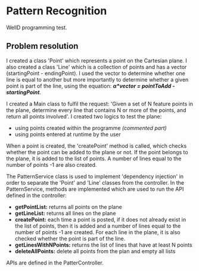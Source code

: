 # <strong>Pattern Recognition</strong>
WellD programming test.

## Problem resolution
I created a class 'Point' which represents a point on the Cartesian plane. I also created a class 'Line' which is a collection of points and has a vector (startingPoint - endingPoint).
I used the vector to determine whether one line is equal to another but more importantly to determine whether a given point is part of the line, using the equation: <b><i>α*vector = pointToAdd - startingPoint</i></b>.

I created a Main class to fulfil the request: 'Given a set of N feature points in the plane, determine every line that contains N or more of the points, and return all points involved'.
I created two logics to test the plane:
- using points created within the programme <i>(commented part)</i>
- using points entered at runtime by the user

When a point is created, the 'createPoint' method is called, which checks whether the point can be added to the plane or not. If the point belongs to the plane, it is added to the list of points.
A number of lines equal to the number of points -1 are also created.

The PatternService class is used to implement 'dependency injection' in order to separate the 'Point' and 'Line' classes from the controller.
In the PatternService, methods are implemented which are used to run the API defined in the controller:
- <b>getPointList:</b> returns all points on the plane
- <b>getLineList:</b> returns all lines on the plane
- <b>createPoint:</b> each time a point is posted, if it does not already exist in the list of points, then it is added and a number of lines equal to the number of points -1 are created. For each line in the plane, it is also checked whether the point is part of the line.
- <b>getLinesWithNPoints:</b> returns the list of lines that have at least N points
- <b>deleteAllPoints:</b> delete all points from the plan and empty all lists

APIs are defined in the PatterController.
